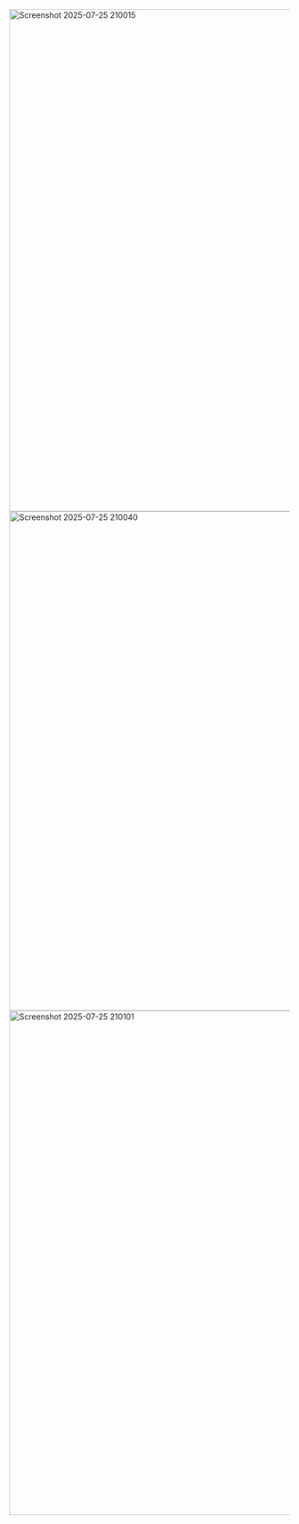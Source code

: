 <img width="1895" height="901" alt="Screenshot 2025-07-25 210015" src="https://github.com/user-attachments/assets/ce522226-cb37-4674-b922-4d1de507c203" />

<img width="1892" height="896" alt="Screenshot 2025-07-25 210040" src="https://github.com/user-attachments/assets/f138c2b7-f6c2-4dad-8239-aa54b169fb03" />

<img width="1897" height="905" alt="Screenshot 2025-07-25 210101" src="https://github.com/user-attachments/assets/b23c656d-b316-4671-b993-9715033eb3cf" />
